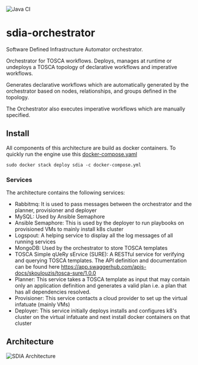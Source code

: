 ![Java CI](https://github.com/qcdis-sdia/sdia-orchestrator/workflows/Java%20CI/badge.svg?branch=master)
# sdia-orchestrator
Software Defined Infrastructure Automator orchestrator.


Orchestrator for TOSCA workflows. Deploys, manages at runtime or undeploys a TOSCA topology of declarative workflows and imperative workflows. 

Generates declarative workflows which are automatically generated by the orchestrator based on nodes, relationships, and groups defined in the topology. 

The Orchestrator also executes imperative workflows which are manually specified. 


## Install


All components of this architecture are build as docker containers. 
To quickly run the engine use this [docker-compose.yaml](./blob/master/docker-compose.yml)
```
sudo docker stack deploy sdia -c docker-compose.yml
```

### Services
The architecture contains the following services:
* Rabbitmq: It is used to pass messages between the orchestrator and the planner, provisioner and deployer 
* MySQL: Used by Ansible Semaphore
* Ansible Semaphore: This is used by the deployer to run playbooks on provisioned VMs to mainly install k8s cluster 
* Logspout: A helping service to display all the log messages of all running services 
* MongoDB: Used by the orchestrator to store TOSCA templates 
* TOSCA Simple qUeRy sErvice (SURE): A RESTful service for verifying and querying TOSCA templates. The API definition and documentation  can be found here https://app.swaggerhub.com/apis-docs/skoulouzis/tosca-sure/1.0.0
* Planner: This service takes a TOSCA template as input that may contain only an application definition and generates a valid plan i.e. a plan that has all dependencies resolved.
* Provisioner: This service contacts a cloud provider to set up the virtual infatuate (mainly VMs)
* Deployer: This service initially deploys installs and  configures k8's cluster on the virtual infatuate and next install docker containers on that cluster 


## Architecture 
![SDIA Architecture](https://raw.githubusercontent.com/qcdia-sdia/sdia-orchestrator/master/images/Untitled%20drawing.png)
